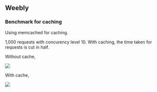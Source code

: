 ## Weebly

### Benchmark for caching

Using memcached for caching.

1,000 requests with concurency level 10. With caching, the time taken for requests is cut in half.

Without cache,

![](http://i.imgur.com/6UWRNzo.png)

With cache,

![](http://i.imgur.com/gyH8c2M.png)
